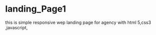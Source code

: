 # landing_Page1
this is simple responsive wep  landing page for agency
with html 5,css3 ,javascript,
